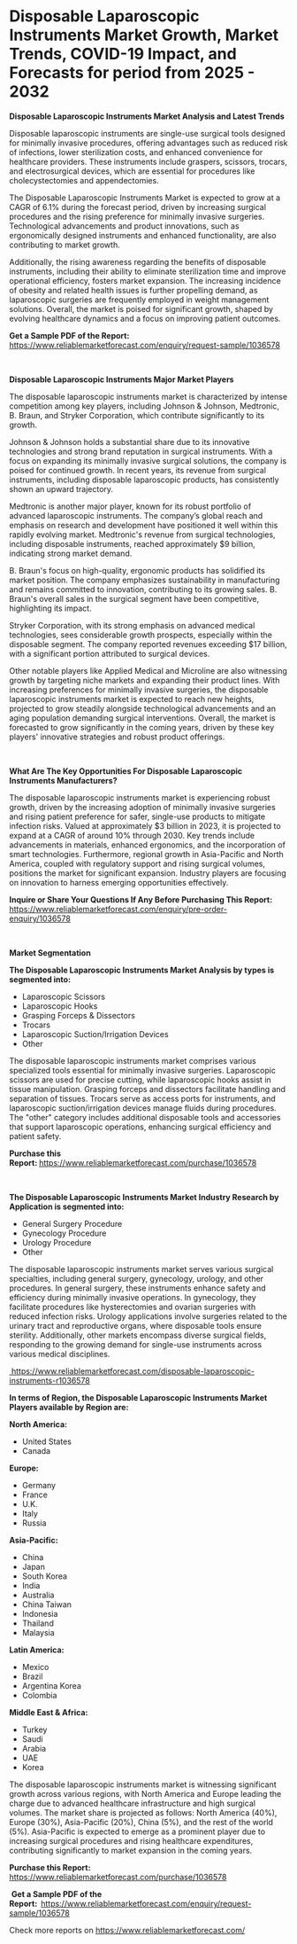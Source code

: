 <p><h1>Disposable Laparoscopic Instruments Market Growth, Market Trends, COVID-19 Impact, and Forecasts for period from 2025 - 2032</h1></p><p><strong>Disposable Laparoscopic Instruments Market Analysis and Latest Trends</strong></p>
<p><p>Disposable laparoscopic instruments are single-use surgical tools designed for minimally invasive procedures, offering advantages such as reduced risk of infections, lower sterilization costs, and enhanced convenience for healthcare providers. These instruments include graspers, scissors, trocars, and electrosurgical devices, which are essential for procedures like cholecystectomies and appendectomies.</p><p>The Disposable Laparoscopic Instruments Market is expected to grow at a CAGR of 6.1% during the forecast period, driven by increasing surgical procedures and the rising preference for minimally invasive surgeries. Technological advancements and product innovations, such as ergonomically designed instruments and enhanced functionality, are also contributing to market growth. </p><p>Additionally, the rising awareness regarding the benefits of disposable instruments, including their ability to eliminate sterilization time and improve operational efficiency, fosters market expansion. The increasing incidence of obesity and related health issues is further propelling demand, as laparoscopic surgeries are frequently employed in weight management solutions. Overall, the market is poised for significant growth, shaped by evolving healthcare dynamics and a focus on improving patient outcomes.</p></p>
<p><strong>Get a Sample PDF of the Report:&nbsp;</strong> <a href="https://www.reliablemarketforecast.com/enquiry/request-sample/1036578?utm_campaign=3006&utm_medium=2&utm_source=Github&utm_content=ia&utm_term=03032025&utm_id=disposable-laparoscopic-instruments">https://www.reliablemarketforecast.com/enquiry/request-sample/1036578</a></p>
<p>&nbsp;</p>
<p><strong>Disposable Laparoscopic Instruments Major Market Players</strong></p>
<p><p>The disposable laparoscopic instruments market is characterized by intense competition among key players, including Johnson & Johnson, Medtronic, B. Braun, and Stryker Corporation, which contribute significantly to its growth. </p><p>Johnson & Johnson holds a substantial share due to its innovative technologies and strong brand reputation in surgical instruments. With a focus on expanding its minimally invasive surgical solutions, the company is poised for continued growth. In recent years, its revenue from surgical instruments, including disposable laparoscopic products, has consistently shown an upward trajectory.</p><p>Medtronic is another major player, known for its robust portfolio of advanced laparoscopic instruments. The company’s global reach and emphasis on research and development have positioned it well within this rapidly evolving market. Medtronic's revenue from surgical technologies, including disposable instruments, reached approximately $9 billion, indicating strong market demand.</p><p>B. Braun's focus on high-quality, ergonomic products has solidified its market position. The company emphasizes sustainability in manufacturing and remains committed to innovation, contributing to its growing sales. B. Braun's overall sales in the surgical segment have been competitive, highlighting its impact.</p><p>Stryker Corporation, with its strong emphasis on advanced medical technologies, sees considerable growth prospects, especially within the disposable segment. The company reported revenues exceeding $17 billion, with a significant portion attributed to surgical devices.</p><p>Other notable players like Applied Medical and Microline are also witnessing growth by targeting niche markets and expanding their product lines. With increasing preferences for minimally invasive surgeries, the disposable laparoscopic instruments market is expected to reach new heights, projected to grow steadily alongside technological advancements and an aging population demanding surgical interventions. Overall, the market is forecasted to grow significantly in the coming years, driven by these key players' innovative strategies and robust product offerings.</p></p>
<p>&nbsp;</p>
<p><strong>What Are The Key Opportunities For Disposable Laparoscopic Instruments Manufacturers?</strong></p>
<p><p>The disposable laparoscopic instruments market is experiencing robust growth, driven by the increasing adoption of minimally invasive surgeries and rising patient preference for safer, single-use products to mitigate infection risks. Valued at approximately $3 billion in 2023, it is projected to expand at a CAGR of around 10% through 2030. Key trends include advancements in materials, enhanced ergonomics, and the incorporation of smart technologies. Furthermore, regional growth in Asia-Pacific and North America, coupled with regulatory support and rising surgical volumes, positions the market for significant expansion. Industry players are focusing on innovation to harness emerging opportunities effectively.</p></p>
<p><strong>Inquire or Share Your Questions If Any Before Purchasing This Report:</strong> <a href="https://www.reliablemarketforecast.com/enquiry/pre-order-enquiry/1036578?utm_campaign=3006&utm_medium=2&utm_source=Github&utm_content=ia&utm_term=03032025&utm_id=disposable-laparoscopic-instruments">https://www.reliablemarketforecast.com/enquiry/pre-order-enquiry/1036578</a></p>
<p>&nbsp;</p>
<p><strong>Market Segmentation</strong></p>
<p><strong>The Disposable Laparoscopic Instruments Market Analysis by types is segmented into:</strong></p>
<p><ul><li>Laparoscopic Scissors</li><li>Laparoscopic Hooks</li><li>Grasping Forceps & Dissectors</li><li>Trocars</li><li>Laparoscopic Suction/Irrigation Devices</li><li>Other</li></ul></p>
<p><p>The disposable laparoscopic instruments market comprises various specialized tools essential for minimally invasive surgeries. Laparoscopic scissors are used for precise cutting, while laparoscopic hooks assist in tissue manipulation. Grasping forceps and dissectors facilitate handling and separation of tissues. Trocars serve as access ports for instruments, and laparoscopic suction/irrigation devices manage fluids during procedures. The "other" category includes additional disposable tools and accessories that support laparoscopic operations, enhancing surgical efficiency and patient safety.</p></p>
<p><strong>Purchase this Report:&nbsp;</strong><a href="https://www.reliablemarketforecast.com/purchase/1036578?utm_campaign=3006&utm_medium=2&utm_source=Github&utm_content=ia&utm_term=03032025&utm_id=disposable-laparoscopic-instruments">https://www.reliablemarketforecast.com/purchase/1036578</a></p>
<p>&nbsp;</p>
<p><strong>The Disposable Laparoscopic Instruments Market Industry Research by Application is segmented into:</strong></p>
<p><ul><li>General Surgery Procedure</li><li>Gynecology Procedure</li><li>Urology Procedure</li><li>Other</li></ul></p>
<p><p>The disposable laparoscopic instruments market serves various surgical specialties, including general surgery, gynecology, urology, and other procedures. In general surgery, these instruments enhance safety and efficiency during minimally invasive operations. In gynecology, they facilitate procedures like hysterectomies and ovarian surgeries with reduced infection risks. Urology applications involve surgeries related to the urinary tract and reproductive organs, where disposable tools ensure sterility. Additionally, other markets encompass diverse surgical fields, responding to the growing demand for single-use instruments across various medical disciplines.</p></p>
<p><a href="https://www.reliablemarketforecast.com/disposable-laparoscopic-instruments-r1036578?utm_campaign=3006&utm_medium=2&utm_source=Github&utm_content=ia&utm_term=03032025&utm_id=disposable-laparoscopic-instruments">&nbsp;https://www.reliablemarketforecast.com/disposable-laparoscopic-instruments-r1036578</a></p>
<p><strong>In terms of Region, the Disposable Laparoscopic Instruments Market Players available by Region are:</strong></p>
<p>
    <p> <strong> North America: </strong>
        <ul>
            <li>United States</li>
            <li>Canada</li>
        </ul>
        </p> 
    <p> <strong> Europe: </strong>
        <ul>
            <li>Germany</li>
            <li>France</li>
            <li>U.K.</li>
            <li>Italy</li>
            <li>Russia</li>
        </ul>
        </p> 
    <p> <strong> Asia-Pacific: </strong>
        <ul>
            <li>China</li>
            <li>Japan</li>
            <li>South Korea</li>
            <li>India</li>
            <li>Australia</li>
            <li>China Taiwan</li>
            <li>Indonesia</li>
            <li>Thailand</li>
            <li>Malaysia</li>
        </ul>
        </p> 
    <p> <strong> Latin America: </strong>
        <ul>
            <li>Mexico</li>
            <li>Brazil</li>
            <li>Argentina Korea</li>
            <li>Colombia</li>
        </ul>
        </p> 
    <p> <strong> Middle East & Africa: </strong>
        <ul>
            <li>Turkey</li>
            <li>Saudi</li>
            <li>Arabia</li>
            <li>UAE</li>
            <li>Korea</li>
        </ul>
    </p>
    </p>
<p><p>The disposable laparoscopic instruments market is witnessing significant growth across various regions, with North America and Europe leading the charge due to advanced healthcare infrastructure and high surgical volumes. The market share is projected as follows: North America (40%), Europe (30%), Asia-Pacific (20%), China (5%), and the rest of the world (5%). Asia-Pacific is expected to emerge as a prominent player due to increasing surgical procedures and rising healthcare expenditures, contributing significantly to market expansion in the coming years.</p></p>
<p><strong>Purchase this Report: </strong><a href="https://www.reliablemarketforecast.com/purchase/1036578?utm_campaign=3006&utm_medium=2&utm_source=Github&utm_content=ia&utm_term=03032025&utm_id=disposable-laparoscopic-instruments">https://www.reliablemarketforecast.com/purchase/1036578</a></p>
<p>&nbsp;<strong>Get a Sample PDF of the Report:&nbsp;&nbsp;</strong><a href="https://www.reliablemarketforecast.com/enquiry/request-sample/1036578?utm_campaign=3006&utm_medium=2&utm_source=Github&utm_content=ia&utm_term=03032025&utm_id=disposable-laparoscopic-instruments">https://www.reliablemarketforecast.com/enquiry/request-sample/1036578</a></p>
<p><strong></strong></p>
<p>Check more reports on <a href="https://www.reliablemarketforecast.com/?utm_campaign=3006&utm_medium=2&utm_source=Github&utm_content=ia&utm_term=03032025&utm_id=disposable-laparoscopic-instruments">https://www.reliablemarketforecast.com/</a></p>